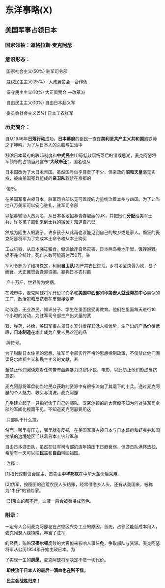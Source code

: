 # 东洋事略(X)

##           美国军事占领日本

###                  **国家领袖**：道格拉斯·麦克阿瑟

###                  **意识形态**：

​                                    国家社会主义(50%)     驻军司令部

​                                    威权民主主义(25%）  大政翼赞会—合作派

​                                    保守民主主义(10%)     大正翼赞会 —改革派

​                                    自由民主主义(10%)     自由日本起义军

​                                    委员会社会主义(5%)   日本工农红军

###                  **历史简介**：

​                          自从1946年**日落行动**成功，**日本幕府**的臣民一直在**美利坚共产主义共和国**的铁蹄之下呻吟。为了从日本人的头脑与生活中

​                 移除日本幕府的联邦制度和**中式民主**[1]等低效腐朽落后的错误思潮，麦克阿瑟将军领导的占领当局宣布“**大政奉还**”，国名也从  

​                 日本国改为了大日本帝国。虽然国号似乎尊贵了不少，但亲政的**昭和天皇**毫无实权，被由美国宪兵组成的**亲卫队**软禁在京都的 

​                 御所。

​                         在美国军事占领日本，驻军司令部以无可置疑的力量统治着本州与四国。为了让当地八万美军可以安心驻扎，驻军司令部

​                 以招募辅助人员为名，从日本各地招募青春靓丽的JK，并把她们**分配**给美军士兵，许多孩子直到来到士兵的宿舍才知道自己已

​                 然成为陌生人的妻子，许多孩子从此再也没能见到自己的故乡或是家人。癫狂的麦克阿瑟将军为了完成本土命令和从本土购买

​                 工业机器，从日本强征粮食，偏偏恰逢自然灾害，日本两岛赤地千里，饿殍遍野。据不完全统计，死亡人数可能高达750万。驻                   

​                 军司令部为了维持稳定，利用**自卫队**[2]严禁农民逃荒，乡村地区烧骨为炊，易子而食。大正翼赞会逢迎谄媚，妄称日本农村亩

​                 产十万斤，世界传为笑柄。

​                         在城市中，麦克阿瑟将军开设了许多和**美国中西部**的**印第安人就业帮扶中心**类似的工厂，政治犯和反抗者在里面接受劳

​                 动改造，无业游民、知识分子、学生在里面接受再教育。他们在里面每天进行16个小时的劳动，为驻军司令部生产出大量的武

​                 器、弹药、补给，美国军事占领日本充分发挥其低人权优势，生产出的产品价格低廉，**日本制造**在本土成为广受人民欢迎的品 

​                 牌符号。

​                         为了钳制日本住民的思想，驻军司令部实行严格的思想控制政策，不仅禁止他们阅读马尔库斯主义和民主主义的文献，甚

​                至禁止他们阅读观看任何带有血腥暴力[3]的小说、电影，以此防止他们形成反抗意识。

​                         麦克阿瑟将军盘剥当地民众获取的资源中有很多流向了其麾下的士兵。通过麦克阿瑟的个人魅力、收买与清洗，麦克阿瑟                

​                几乎建立起了一只指听命于自己的部队。汉密尔顿的的大官僚不知为何对驻军司令部的军阀化视而不见。不知道麦克阿瑟要用这                

​                只部队干什么捏。

​                          然而，哪里有压迫，哪里就有反抗。在美国军事占领日本与日本幕府和虾夷共和国接壤的边境地区活跃着日本工农红军和

​                自由日本游击队，虽然在驻军司令部的连年镇压下日趋衰弱，但游击队满怀热枕，希望有一天可以把**民主**和**自由**带回祖国。

​                          注释：

​                          [1]指代议制议会民主，首先由**中华邦联**在中华大革命后采用。

​                          [2]伪军，按图图的逃荒农民人头结账，经常借老乡人头，还有从美国来，被称为“牛仔”的冒险家。

​                          [3]带血的都不行，血液一般会被替换成蓝色。

###                  附录：

​                                   一定有人会问麦克阿瑟花在占领区兴办工业的原因。首先，占领区能低成本用人，麦克阿瑟大赚特赚，丰富了驻军

​                           的经费，贿赂**汉密尔顿**腐败的大官僚来影响人事任免，争取部队与资源。麦克阿瑟将军从公历1954年开始主政日本。为        

​                           了实现一生的**夙愿**，麦克阿瑟将军决定不惜一切代价。

​                                      **即使流干日本人的最后一滴血也在所不惜。**

​                                      **民主会战胜归来！**

​                                         

​                                    